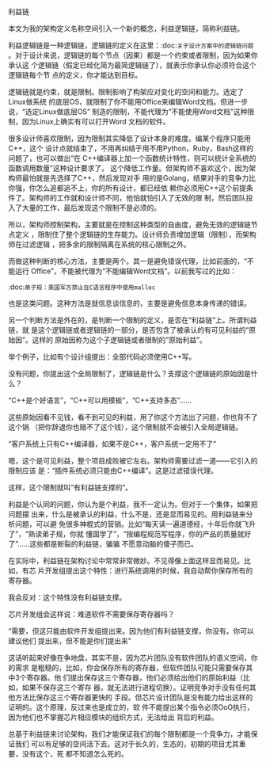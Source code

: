     
利益链

本文为我的架构定义名称空间引入一个新的概念，利益逻辑链，简称利益链。

利益逻辑链是一种逻辑链，逻辑链的定义在这里：:doc:`关于设计方案中的逻辑链问题`
。对于设计来说，逻辑链的每个节点（因果）都是一个约束或者限制，因为如果你承认这
个逻辑链（假定已经化简为最简逻辑链了），就表示你承认你必须符合这个逻辑链每个节
点的定义，你才能达到目标。

逻辑链就是约束，就是限制。限制影响了构架应对变化的空间和能力。选定了Linux做系统
的底层OS，就限制了你不能用Office来编辑Word文档。但进一步说，“选定Linux做底层OS”
制造的限制，不能代理为“不能使用Word文档”这种限制，因为Linux上确实有可以打开Word
文档的软件。

很多设计师喜欢限制，因为限制其实降低了设计本身的难度。编某个程序只能用C++，这个
设计点就结束了，不用再纠结于用不用Python，Ruby，Bash这样的问题了，也可以做出“在
C++编译器上加一个函数统计特性，则可以统计全系统的函数调用数量”这种设计要求了。
这个降低工作量。但架构师不喜欢这个，因为架构师最怕就是先选择了C++，然后发现对手
用的是Golang，结果对手的竞争力比你强，你怎么追都追不上，你的所有设计，都已经依
赖你必须用C++这个前提条件了。架构师的工作就和设计师不同，他怕就怕引入了无效的限
制，然后团队投入了大量的工作，最后发现这个限制不是必须的。

所以，架构师控制架构，主要就是在控制这种类型的自由度，避免无效的逻辑链节点定义
，限制住了整个逻辑链的生存能力。设计师负责增加逻辑（限制），而架构师在过滤逻辑
，把多余的限制隔离在系统的核心限制之外。

而做这种判断的核心方法，主要是两个。其一是避免错误代理，比如前面的，“不能运行
Office”，不能被代理为“不能编辑Word文档”。以前我写过的比如：

  :doc:`弟子规：美国军方禁止在C语言程序中使用malloc`

也是这类问题。这种方法是就信息谈信息的，主要是避免信息本身传递的错误。

另一个判断方法是外在的，是判断一个限制的定义，是否在“利益链”上。所谓利益链，就
是这个逻辑链或者逻辑链的一部分，是否包含了被承认的有可见利益的“原始因”。这样的
原始因称为这个子逻辑链或者限制的“原始利益”。

举个例子，比如有个设计组提出：全部代码必须使用C++写。

没有问题，你提出这个全局限制了，逻辑链是什么？支撑这个逻辑链的原始因是什么？

“C++是个好语言”，“C++可以用模板”，“C++支持多态”……

这些原始因看不见钱，看不到可见的利益，用了你这个方法出了问题，你也背不了这个锅
（把你辞退你也赔不了这个钱），这个限制就不会被引入全局逻辑链。

“客户系统上只有C++编译器，如果不是C++，客户系统一定用不了”

嗯，这个是可见利益，整个项目成败被它左右。架构师需要过滤一道——它引入的限制应该
是：“插件系统必须只能由C++编译”。这是过滤错误代理。

这样，这个限制就叫“有利益链支撑的”。

利益是个认同的问题，你认为是个利益，我不一定认为。但对于一个集体，如果把问题摆
出来，什么是被承认的利益，什么不是，还是显而易见的。用利益链来分析问题，可以避
免很多神棍式的营销。比如“每天读一遍道德经，十年后你就飞升了”，“熟读弟子规，你就
懂国学了”，“按编程规范写程序，你的产品的质量就好了”……这些都是断裂的利益链，骗骗
不愿意动脑的傻子而已。

在实际中，利益链在架构讨论中常常非常微妙。不见得像上面这样显而易见。比如，有芯
片开发组提出这个特性：进行系统调用的时候，我自动帮你保存所有的寄存器。

我会反对：这个特性没有利益链支撑。

芯片开发组会这样说：难道软件不需要保存寄存器吗？

“需要，但这只能由软件开发组提出来。因为他们有利益链支撑，你没有。你可以建议他们
提出来，但不能是你们提出来”

这话听起来好像在争地盘，其实不是，因为芯片团队没有软件团队的语义空间，你的需求
是粗糙的，比如，你会保存所有的寄存器，但软件团队可能只需要保存其中3个寄存器。他
们提出保存这三个寄存器，他们必须给出他们的原始利益（比如，如果不保存这三个寄存
器，就无法进行进程切换）。证明竞争对手没有任何其他方法比保存这三个寄存器更快的
手段。但芯片设计团队是没有能力给出这样的证明的。这个原理，反过来也是成立的，软
件不能提出某个指令必须OoO执行，因为他们也不掌握芯片相应模块的组织方式，无法给出
背后的利益。

总基于利益链来讨论架构，我们才能保证我们的每个限制都是一个竞争力，才能保证我们
可以有足够的空间活下去。这对于长久的，生态的，初期的项目尤其重要，没有这个，死
都不知道怎么死的。
